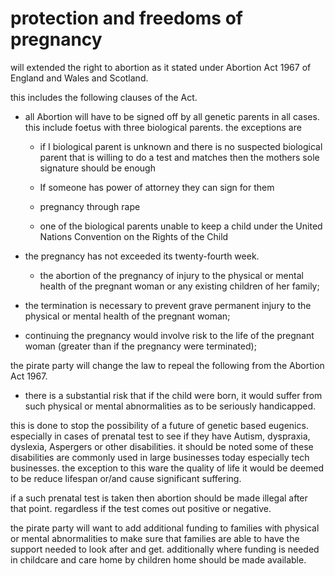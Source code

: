 protection and freedoms of pregnancy
=============================================
will extended the right to abortion as it stated under  Abortion Act 1967 of  England and Wales and Scotland.

this includes the following clauses of the Act.

* all Abortion will have to be signed off by all genetic parents in all cases. this include foetus with three biological parents. the exceptions are

  * if I biological parent is unknown and there is no suspected biological parent that is willing to do a test and matches then the mothers sole signature should be enough

  * If someone has power of attorney they can sign for them

  * pregnancy through rape

  * one of the biological parents unable to keep a child under the United Nations Convention on the Rights of the Child

* the pregnancy has not exceeded its twenty-fourth week.

  * the abortion of the pregnancy of injury to the physical or mental health of the pregnant woman or any existing children of her family;

* the termination is necessary to prevent grave permanent injury to the physical or mental health of the pregnant woman;

* continuing the pregnancy would involve risk to the life of the pregnant woman (greater than if the pregnancy were terminated);

the pirate party will change the law to repeal the following from the Abortion Act 1967.

* there is a substantial risk that if the child were born, it would suffer from such physical or mental abnormalities as to be seriously handicapped.


this is done to stop the possibility of a future of genetic based eugenics. especially in cases of prenatal test to see if they have Autism, dyspraxia,  dyslexia, Aspergers or other disabilities. it should be noted some of these disabilities are commonly used in large businesses today especially tech businesses. the exception to this ware the quality of life it would be deemed to be reduce lifespan or/and cause significant suffering.

if a such prenatal test is taken then abortion should be made illegal after that point. regardless if the test comes out positive or negative.

the pirate party will want to add additional funding to families with physical or mental abnormalities to make sure that families are able to have the support needed to look after and get. additionally where funding is needed in childcare and care home by children home should be made available.
